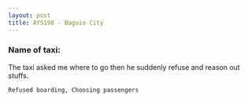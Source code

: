```yaml
---
layout: post
title: AYS198 - Baguio City
---
```


### Name of taxi: 

The taxi asked me where to go then he suddenly refuse and reason out stuffs.

```Refused boarding, Choosing passengers```
